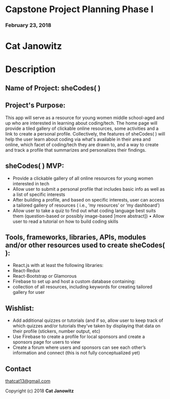 # Capstone Project Planning Phase I

### February 23, 2018

# Cat Janowitz

#  Description

## Name of Project: sheCodes( )

## Project's Purpose:

This app will serve as a resource for young women middle school-aged and up who are interested in learning about coding/tech. The home page will provide a tiled gallery of clickable online resources, some activities and a link to create a personal profile.  Collectively, the features of sheCodes( ) will help the user learn about coding via what's available in their area and online, which facet of coding/tech they are drawn to, and a way to create and track a profile that summarizes and personalizes their findings.

## sheCodes( ) MVP:
*	Provide a clickable gallery of all online resources for young women interested in tech
*	Allow user to submit a personal profile that includes basic info as well as a list of specific interests
*	After building a profile, and based on specific interests, user can access a tailored gallery of resources ( i.e., ‘my resources’ or ‘my dashboard’)
*	Allow user to take a quiz to find out what coding language best suits them (question-based or possibly image-based [more abstract])
•	Allow user to read a tutorial on how to build coding skills

## Tools, frameworks, libraries, APIs, modules and/or other resources used to create sheCodes( ):
*	React.js with at least the following libraries:
*	React-Redux
*	React-Bootstrap or Glamorous
*	Firebase to set up and host a custom database containing:
 * collection of all resources, including keywords for creating tailored gallery for user

## Wishlist:
*	Add additional quizzes or tutorials (and if so, allow user to keep track of which quizzes and/or tutorials they’ve taken by displaying that data on their profile (stickers, number output, etc)
*	Use Firebase to create a profile for local sponsors and create a sponsors page for users to view
*	Create a forum where users and sponsors can see each other’s information and connect (this is not fully conceptualized yet)

## Contact
thatcat13@gmail.com

Copyright (c) 2018 **Cat Janowitz**
